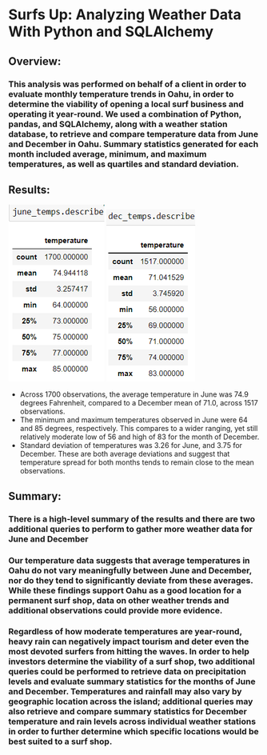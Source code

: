 # **Surfs Up: Analyzing Weather Data With Python and SQLAlchemy** 
## **Overview:**
### This analysis was performed on behalf of a client in order to evaluate monthly temperature trends in Oahu, in order to determine the viability of opening a local surf business and operating it year-round. We used a combination of Python, pandas, and SQLAlchemy, along with a weather station database, to retrieve and compare temperature data from June and December in Oahu. Summary statistics generated for each month included average, minimum, and maximum temperatures, as well as quartiles and standard deviation.  
## **Results:**
![June Temperatures](https://github.com/elissewright/surfs_up/blob/main/june_temps.png)
![December Temperatures](https://github.com/elissewright/surfs_up/blob/main/december_temps.png)
* Across 1700 observations, the average temperature in June was 74.9 degrees Fahrenheit, compared to a December mean of 71.0, across 1517 observations. 
* The minimum and maximum temperatures observed in June were 64 and 85 degrees, respectively. This compares to a wider ranging, yet still relatively moderate low of 56 and high of 83 for the month of December. 
* Standard deviation of temperatures was 3.26 for June, and 3.75 for December. These are both average deviations and suggest that temperature spread for both months tends to remain close to the mean observations.
## **Summary:**
### There is a high-level summary of the results and there are two additional queries to perform to gather more weather data for June and December
### Our temperature data suggests that average temperatures in Oahu do not vary meaningfully between June and December, nor do they tend to significantly deviate from these averages. While these findings support Oahu as a good location for a permanent surf shop, data on other weather trends and additional observations could provide more evidence. 
### Regardless of how moderate temperatures are year-round, heavy rain can negatively impact tourism and deter even the most devoted surfers from hitting the waves. In order to help investors determine the viability of a surf shop, two additional queries could be performed to retrieve data on precipitation levels and evaluate summary statistics for the months of June and December. Temperatures and rainfall may also vary by geographic location across the island; additional queries may also retrieve and compare summary statistics for December temperature and rain levels across individual weather stations in order to further determine which specific locations would be best suited to a surf shop.   
